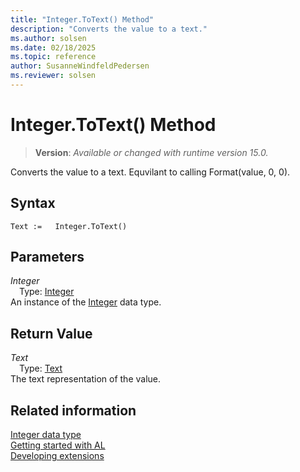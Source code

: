 ```yaml
---
title: "Integer.ToText() Method"
description: "Converts the value to a text."
ms.author: solsen
ms.date: 02/18/2025
ms.topic: reference
author: SusanneWindfeldPedersen
ms.reviewer: solsen
---
```

[//]: # (START>DO_NOT_EDIT)
[//]: # (IMPORTANT:Do not edit any of the content between here and the END>DO_NOT_EDIT.)
[//]: # (Any modifications should be made in the .xml files in the ModernDev repo.)
# Integer.ToText() Method
> **Version**: _Available or changed with runtime version 15.0._

Converts the value to a text. Equvilant to calling Format(value, 0, 0).


## Syntax
```AL
Text :=   Integer.ToText()
```
## Parameters
*Integer*  
&emsp;Type: [Integer](integer-data-type.md)  
An instance of the [Integer](integer-data-type.md) data type.  

## Return Value
*Text*  
&emsp;Type: [Text](../text/text-data-type.md)  
The text representation of the value.


[//]: # (IMPORTANT: END>DO_NOT_EDIT)
## Related information
[Integer data type](integer-data-type.md)  
[Getting started with AL](../../devenv-get-started.md)  
[Developing extensions](../../devenv-dev-overview.md)
